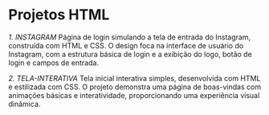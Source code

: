 # Projetos HTML

*1. INSTAGRAM*
Página de login simulando a tela de entrada do Instagram, construída com HTML e CSS. O design foca na interface de usuário do Instagram, com a estrutura básica de login e a exibição do logo, botão de login e campos de entrada.

*2. TELA-INTERATIVA*
Tela inicial interativa simples, desenvolvida com HTML e estilizada com CSS. O projeto demonstra uma página de boas-vindas com animações básicas e interatividade, proporcionando uma experiência visual dinâmica.
